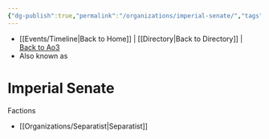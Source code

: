 ```yaml
---
{"dg-publish":true,"permalink":"/organizations/imperial-senate/","tags":["unfinished","faction"],"noteIcon":"saber1"}
---
```


- [[Events/Timeline\|Back to Home]] | [[Directory\|Back to Directory]] | [Back to Ao3](https://archiveofourown.org/works/19334440/chapters/45992584)
- Also known as

# Imperial Senate

Factions
- [[Organizations/Separatist\|Separatist]]

